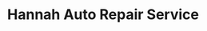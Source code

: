 ---
title: "Hannah Auto Repair Service"
url: /cobourg/hannah-auto-repair-service/
shop: Autowerkstatt
---